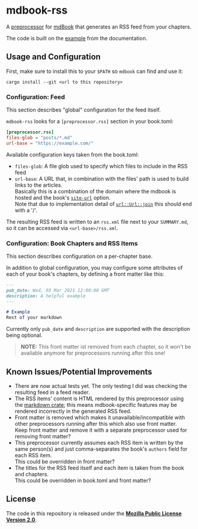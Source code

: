 # mdbook-rss
A [preprocessor][mdbook-dev-docs] for [mdBook][mdbook-repo] that generates an RSS feed from your chapters.

The code is built on the [example][mdbook-preprocessor-example] from the documentation.

## Usage and Configuration
First, make sure to install this to your `$PATH` so `mdbook` can find and use it:
```
cargo install --git <url to this repository>
```

### Configuration: Feed
This section describes "global" configuration for the feed itself.

`mdbook-rss` looks for a `[preprocessor.rss]` section in your book.toml:
```toml
[preprocessor.rss]
files-glob = "posts/*.md"
url-base = "https://example.com/"
```

Available configuration keys taken from the book.toml:
- `files-glob`: A file glob used to specify which files to include in the RSS feed
- `url-base`: A URL that, in combination with the files' path is used to build links to the articles.  
  Basically this is a combination of the domain where the mdbook is hosted and the book's [`site-url`](https://rust-lang.github.io/mdBook/format/config.html#html-renderer-options) option.  
  Note that due to implementation detail of [`url::Url::join`](https://docs.rs/url/2.2.1/url/struct.Url.html#method.join) this should end with a '/'.

The resulting RSS feed is written to an `rss.xml` file next to your `SUMMARY.md`, so it can be accessed via `<url-base>/rss.xml`.

### Configuration: Book Chapters and RSS Items
This section describes configuration on a per-chapter base.

In addition to global configuration, you may configure some attributes of each of your book's chapters, by defining a front matter like this:
```markdown
---
pub_date: Wed, 03 Mar 2021 12:00:00 GMT
description: A helpful example
---

# Example
Rest of your markdown
```

Currently only `pub_date` and `description` are supported with the description being optional.

> **NOTE:** This front matter ist removed from each chapter, so it won't be available anymore for preprocessors running after this one!


## Known Issues/Potential Improvements
- There are now actual tests yet. The only testing I did was checking the resulting feed in a feed reader.
- The RSS items' content is HTML rendered by this preprocessor using the [markdown crate](https://crates.io/crates/markdown); this means mdbook-specific features may be rendered incorrectly in the generated RSS feed.
- Front matter is removed which makes it unavailable/incompatible with other preprocessors running after this which also use front matter.  
  Keep front matter and remove it with a separate preprocessor used for removing front matter?
- This preprocessor currently assumes each RSS item is written by the same person(s) and just comma-separates the book's `authors` field for each RSS item.  
  This could be overridden in front matter?
- The titles for the RSS feed itself and each item is taken from the book and chapters.  
  This could be overridden in book.toml and front matter?


## License
The code in this repository is released under the [**Mozilla Public License Version 2.0**](LICENSE).


[mdbook-dev-docs]: https://rust-lang.github.io/mdBook/for_developers/preprocessors.html
[mdbook-preprocessor-example]: https://rust-lang.github.io/mdBook/for_developers/preprocessors.html#hooking-into-mdbook
[mdbook-repo]: https://github.com/rust-lang/mdBook
